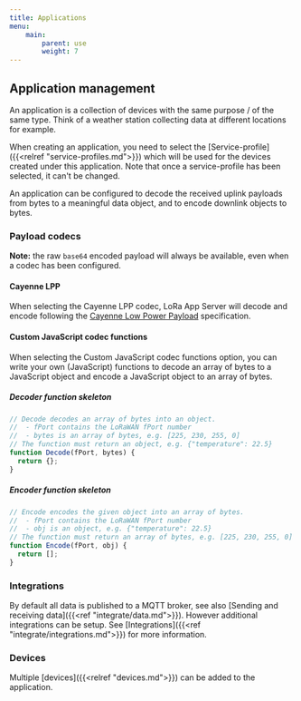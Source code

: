 ```yaml
---
title: Applications
menu:
    main:
        parent: use
        weight: 7
---
```


## Application management

An application is a collection of devices with the same purpose / of the same type.
Think of a weather station collecting data at different locations for example.

When creating an application, you need to select the [Service-profile]({{<relref "service-profiles.md">}})
which will be used for the devices created under this application. Note that
once a service-profile has been selected, it can't be changed.

An application can be configured to decode the received uplink payloads from
bytes to a meaningful data object, and to encode downlink objects to bytes.

### Payload codecs

**Note:** the raw `base64` encoded payload will always be available, even when
a codec has been configured.

#### Cayenne LPP

When selecting the Cayenne LPP codec, LoRa App Server will decode and encode
following the [Cayenne Low Power Payload](https://mydevices.com/cayenne/docs/lora/)
specification.

#### Custom JavaScript codec functions

When selecting the Custom JavaScript codec functions option, you can write your
own (JavaScript) functions to decode an array of bytes to a JavaScript object
and encode a JavaScript object to an array of bytes.

##### Decoder function skeleton

```js
// Decode decodes an array of bytes into an object.
//  - fPort contains the LoRaWAN fPort number
//  - bytes is an array of bytes, e.g. [225, 230, 255, 0]
// The function must return an object, e.g. {"temperature": 22.5}
function Decode(fPort, bytes) {
  return {};
}
```

##### Encoder function skeleton

```js
// Encode encodes the given object into an array of bytes.
//  - fPort contains the LoRaWAN fPort number
//  - obj is an object, e.g. {"temperature": 22.5}
// The function must return an array of bytes, e.g. [225, 230, 255, 0]
function Encode(fPort, obj) {
  return [];
}
```

### Integrations

By default all data is published to a MQTT broker, see also
[Sending and receiving data]({{<ref "integrate/data.md">}}). However additional
integrations can be setup. See [Integrations]({{<ref "integrate/integrations.md">}})
for more information.

### Devices

Multiple [devices]({{<relref "devices.md">}}) can be added to the application.